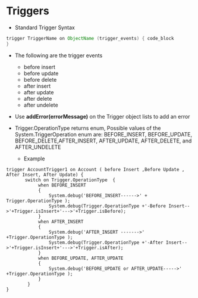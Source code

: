 # Triggers

* Standard Trigger Syntax

```java
trigger TriggerName on ObjectName (trigger_events) { code_block
}
```
* The following are the trigger events
	* before insert 
	* before update 
	* before delete 
	* after insert
	* after update
	* after delete
	* after undelete

* Use **addError(errorMessage)** on the Trigger object lists to add an error

* Trigger.OperationType returns enum, Possible values of the System.TriggerOperation enum are: BEFORE_INSERT, BEFORE_UPDATE, BEFORE_DELETE,AFTER_INSERT, AFTER_UPDATE, AFTER_DELETE, and AFTER_UNDELETE

  * Example
```
trigger AccountTrigger1 on Account ( before Insert ,Before Update , After Insert, After Update) {
       switch on Trigger.OperationType  {
            when BEFORE_INSERT
            {
                System.debug('BEFORE_INSERT------>' + Trigger.OperationType );
                System.debug(Trigger.OperationType +'-Before Insert-->'+Trigger.isInsert+'--->'+Trigger.isBefore);
            }
            when AFTER_INSERT
            {
                System.debug('AFTER_INSERT ------->' +Trigger.OperationType );
                System.debug(Trigger.OperationType +'-After Insert-->'+Trigger.isInsert+'--->'+Trigger.isAfter);
            }
            when BEFORE_UPDATE, AFTER_UPDATE
            {
                System.debug('BEFORE_UPDATE or AFTER_UPDATE----->' +Trigger.OperationType );
            }
        }
}
```
